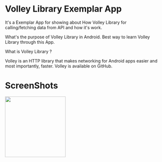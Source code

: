 # Volley Library Exemplar App

It's a Exemplar App for showing about How Volley Library for calling/fetching data from API and how it's work.

What's the purpose of Volley Library in Android.
Best way to learn Volley Library through this App.

What is Volley Library ?

Volley is an HTTP library that makes networking for Android apps easier and most importantly, faster. 
Volley is available on GitHub.


# ScreenShots

<img src="" width="200">